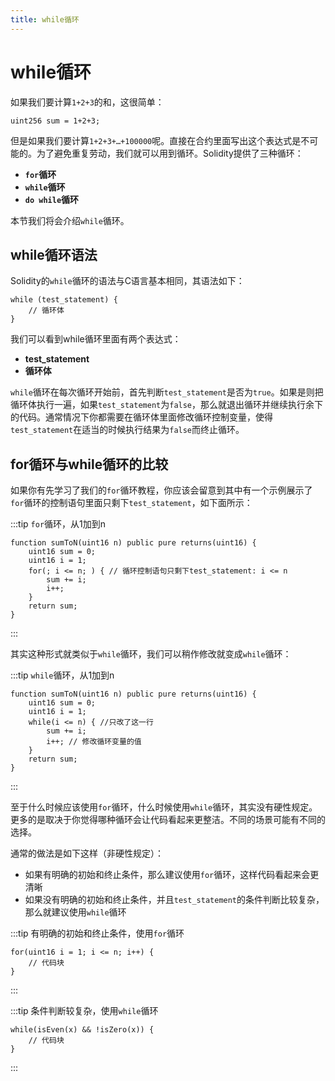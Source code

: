 ```yaml
---
title: while循环
---
```


# while循环

如果我们要计算`1+2+3`的和，这很简单：

```solidity
uint256 sum = 1+2+3;
```

但是如果我们要计算`1+2+3+…+100000`呢。直接在合约里面写出这个表达式是不可能的。为了避免重复劳动，我们就可以用到循环。Solidity提供了三种循环：

- **`for`循环**
- **`while`循环**
- **`do while`循环**

本节我们将会介绍`while`循环。

## while循环语法

Solidity的`while`循环的语法与C语言基本相同，其语法如下：

```solidity
while (test_statement) {
    // 循环体
}
```

我们可以看到while循环里面有两个表达式：

- **test_statement**
- **循环体**

`while`循环在每次循环开始前，首先判断`test_statement`是否为`true`。如果是则把循环体执行一遍，如果`test_statement`为`false`，那么就退出循环并继续执行余下的代码。通常情况下你都需要在循环体里面修改循环控制变量，使得`test_statement`在适当的时候执行结果为`false`而终止循环。

## for循环与while循环的比较

如果你有先学习了我们的`for`循环教程，你应该会留意到其中有一个示例展示了`for`循环的控制语句里面只剩下`test_statement`，如下面所示：

:::tip `for`循环，从1加到n
```solidity
function sumToN(uint16 n) public pure returns(uint16) {
    uint16 sum = 0;
    uint16 i = 1; 
    for(; i <= n; ) { // 循环控制语句只剩下test_statement: i <= n
        sum += i;
        i++; 
    }
    return sum;
}
```
:::

其实这种形式就类似于`while`循环，我们可以稍作修改就变成`while`循环：

:::tip `while`循环，从1加到n
```solidity
function sumToN(uint16 n) public pure returns(uint16) {
    uint16 sum = 0;
    uint16 i = 1; 
    while(i <= n) { //只改了这一行
        sum += i;
        i++; // 修改循环变量的值
    }
    return sum;
}
```
:::

至于什么时候应该使用`for`循环，什么时候使用`while`循环，其实没有硬性规定。更多的是取决于你觉得哪种循环会让代码看起来更整洁。不同的场景可能有不同的选择。

通常的做法是如下这样（非硬性规定）：

- 如果有明确的初始和终止条件，那么建议使用`for`循环，这样代码看起来会更清晰
- 如果没有明确的初始和终止条件，并且`test_statement`的条件判断比较复杂，那么就建议使用`while`循环

:::tip 有明确的初始和终止条件，使用`for`循环
```solidity
for(uint16 i = 1; i <= n; i++) {
    // 代码块
}
```
:::

:::tip 条件判断较复杂，使用`while`循环
```solidity
while(isEven(x) && !isZero(x)) {
    // 代码块
}
```
:::